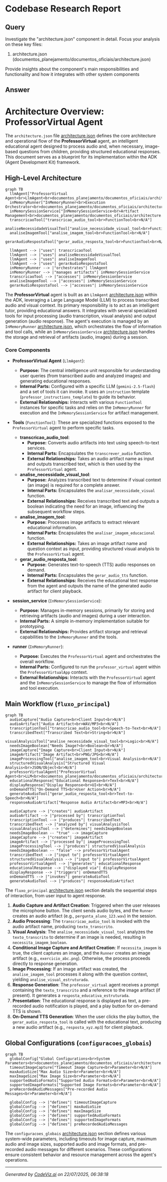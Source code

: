 # Codebase Research Report

## Query
Investigate the "architecture.json" component in detail. Focus your analysis on these key files:
1. architecture.json (documentos_planejamento/documentos_oficiais/architecture.json)

Provide insights about the component's main responsibilities and functionality and how it integrates with other system components

## Answer
# Architecture Overview: ProfessorVirtual Agent

The `architecture.json` file [architecture.json](documentos_planejamento/documentos_oficiais/architecture.json) defines the core architecture and operational flow of the **ProfessorVirtual** agent, an intelligent educational agent designed to process audio and, when necessary, image-based questions from children, providing structured educational responses. This document serves as a blueprint for its implementation within the ADK (Agent Development Kit) framework.

## High-Level Architecture

```mermaid
graph TB
  llmAgent["ProfessorVirtual Agent<br>LlmAgent<br>documentos_planejamento/documentos_oficiais/architecture.json"]
  inMemoryRunner["InMemoryRunner<br>Execution Orchestrator<br>documentos_planejamento/documentos_oficiais/architecture.json"]
  inMemorySessionService["InMemorySessionService<br>Artifact Management<br>documentos_planejamento/documentos_oficiais/architecture.json"]
  transcricaoTool["transcricao_audio_tool<br>FunctionTool<br>N/A"]
  analiseNecessidadeVisualTool["analise_necessidade_visual_tool<br>FunctionTool<br>N/A"]
  analiseImagemTool["analise_imagem_tool<br>FunctionTool<br>N/A"]
  gerarAudioRespostaTool["gerar_audio_resposta_tool<br>FunctionTool<br>N/A"]

  llmAgent --> |"uses"| transcricaoTool
  llmAgent --> |"uses"| analiseNecessidadeVisualTool
  llmAgent --> |"uses"| analiseImagemTool
  llmAgent --> |"uses"| gerarAudioRespostaTool
  inMemoryRunner --> |"orchestrates"| llmAgent
  inMemoryRunner --> |"manages artifacts"| inMemorySessionService
  transcricaoTool --> |"accesses"| inMemorySessionService
  analiseImagemTool --> |"accesses"| inMemorySessionService
  gerarAudioRespostaTool --> |"accesses"| inMemorySessionService
```


The **ProfessorVirtual** agent is built as an `LlmAgent` [architecture.json](documentos_planejamento/documentos_oficiais/architecture.json) within the ADK, leveraging a Large Language Model (LLM) to process transcribed audio and visual context. Its primary responsibility is to act as an intelligent tutor, providing educational answers. It integrates with several specialized tools for input processing (audio transcription, visual analysis) and output generation (audio response). The agent's execution is managed by an `InMemoryRunner` [architecture.json](documentos_planejamento/documentos_oficiais/architecture.json), which orchestrates the flow of information and tool calls, while an `InMemorySessionService` [architecture.json](documentos_planejamento/documentos_oficiais/architecture.json) handles the storage and retrieval of artifacts (audio, images) during a session.

### Core Components

*   **ProfessorVirtual Agent** (`LlmAgent`):
    *   **Purpose:** The central intelligence unit responsible for understanding user queries (from transcribed audio and analyzed images) and generating educational responses.
    *   **Internal Parts:** Configured with a specific LLM (`gemini-2.5-flash`) and a set of tools it can invoke. It uses an `instruction` template (`professor_instructions_template`) to guide its behavior.
    *   **External Relationships:** Interacts with various `FunctionTool` instances for specific tasks and relies on the `InMemoryRunner` for execution and the `InMemorySessionService` for artifact management.

*   **Tools** (`FunctionTool`): These are specialized functions exposed to the `ProfessorVirtual` agent to perform specific tasks.
    *   **transcricao_audio_tool**:
        *   **Purpose:** Converts audio artifacts into text using speech-to-text services.
        *   **Internal Parts:** Encapsulates the `transcrever_audio` function.
        *   **External Relationships:** Takes an audio artifact name as input and outputs transcribed text, which is then used by the `ProfessorVirtual` agent.
    *   **analise_necessidade_visual_tool**:
        *   **Purpose:** Analyzes transcribed text to determine if visual context (an image) is required for a complete answer.
        *   **Internal Parts:** Encapsulates the `analisar_necessidade_visual` function.
        *   **External Relationships:** Receives transcribed text and outputs a boolean indicating the need for an image, influencing the subsequent workflow steps.
    *   **analise_imagem_tool**:
        *   **Purpose:** Processes image artifacts to extract relevant educational information.
        *   **Internal Parts:** Encapsulates the `analisar_imagem_educacional` function.
        *   **External Relationships:** Takes an image artifact name and question context as input, providing structured visual analysis to the `ProfessorVirtual` agent.
    *   **gerar_audio_resposta_tool**:
        *   **Purpose:** Generates text-to-speech (TTS) audio responses on demand.
        *   **Internal Parts:** Encapsulates the `gerar_audio_tts` function.
        *   **External Relationships:** Receives the educational text response from the agent and outputs the name of the generated audio artifact for client playback.

*   **session_service** (`InMemorySessionService`):
    *   **Purpose:** Manages in-memory sessions, primarily for storing and retrieving artifacts (audio and images) during a user interaction.
    *   **Internal Parts:** A simple in-memory implementation suitable for prototyping.
    *   **External Relationships:** Provides artifact storage and retrieval capabilities to the `InMemoryRunner` and the tools.

*   **runner** (`InMemoryRunner`):
    *   **Purpose:** Executes the `ProfessorVirtual` agent and orchestrates the overall workflow.
    *   **Internal Parts:** Configured to run the `professor_virtual` agent within the `ProfessorVirtualApp` context.
    *   **External Relationships:** Interacts with the `ProfessorVirtual` agent and the `InMemorySessionService` to manage the flow of information and tool execution.

## Main Workflow (`fluxo_principal`)

```mermaid
graph TB
  audioCapture["Audio Capture<br>Client Input<br>N/A"]
  audioArtifact["Audio Artifact<br>WAV/MP3<br>N/A"]
  transcriptionTool["transcricao_audio_tool<br>Speech-to-Text<br>N/A"]
  transcribedText["Transcribed Text<br>String<br>N/A"]
  visualAnalysisTool["analise_necessidade_visual_tool<br>Logic<br>N/A"]
  needsImageBoolean["Needs Image?<br>Boolean<br>N/A"]
  imageCapture["Image Capture<br>Client Input<br>N/A"]
  imageArtifact["Image Artifact<br>PNG/JPG<br>N/A"]
  imageProcessingTool["analise_imagem_tool<br>Visual Analysis<br>N/A"]
  structuredVisualAnalysis["Structured Visual Analysis<br>JSON/Object<br>N/A"]
  professorVirtualAgent["ProfessorVirtual Agent<br>LLM<br>documentos_planejamento/documentos_oficiais/architecture.json"]
  educationalResponse["Educational Response<br>Text<br>N/A"]
  displayResponse["Display Response<br>UI<br>N/A"]
  onDemandTTS["On-Demand TTS<br>User Action<br>N/A"]
  generateAudioTool["gerar_audio_resposta_tool<br>Text-to-Speech<br>N/A"]
  responseAudioArtifact["Response Audio Artifact<br>MP3<br>N/A"]

  audioCapture --> |"creates"| audioArtifact
  audioArtifact --> |"processed by"| transcriptionTool
  transcriptionTool --> |"produces"| transcribedText
  transcribedText --> |"analyzed by"| visualAnalysisTool
  visualAnalysisTool --> |"determines"| needsImageBoolean
  needsImageBoolean -- "true" --> imageCapture
  imageCapture --> |"creates"| imageArtifact
  imageArtifact --> |"processed by"| imageProcessingTool
  imageProcessingTool --> |"produces"| structuredVisualAnalysis
  needsImageBoolean -- "false" --> professorVirtualAgent
  transcribedText --> |"input to"| professorVirtualAgent
  structuredVisualAnalysis --> |"input to"| professorVirtualAgent
  professorVirtualAgent --> |"generates"| educationalResponse
  educationalResponse --> |"displayed via"| displayResponse
  displayResponse --> |"triggers"| onDemandTTS
  onDemandTTS --> |"invokes"| generateAudioTool
  generateAudioTool --> |"produces"| responseAudioArtifact
```


The `fluxo_principal` [architecture.json](documentos_planejamento/documentos_oficiais/architecture.json) section details the sequential steps of interaction, from user input to agent response.

1.  **Audio Capture and Artifact Creation**: Triggered when the user releases the microphone button. The client sends audio bytes, and the `Runner` creates an audio artifact (e.g., `pergunta_aluno_123.wav`) in the session.
2.  **Audio Processing**: The `transcricao_audio_tool` is invoked with the audio artifact name, producing `texto_transcrito`.
3.  **Visual Analysis**: The `analise_necessidade_visual_tool` analyzes the `texto_transcrito` to determine if an image is needed, resulting in `necessita_imagem_boolean`.
4.  **Conditional Image Capture and Artifact Creation**: If `necessita_imagem` is true, the client captures an image, and the `Runner` creates an image artifact (e.g., `exercicio_abc.png`). Otherwise, the process proceeds directly to response generation.
5.  **Image Processing**: If an image artifact was created, the `analise_imagem_tool` processes it along with the question context, yielding `analise_visual_estruturada`.
6.  **Response Generation**: The `professor_virtual` agent receives a prompt containing the `texto_transcrito` and a reference to the image artifact (if present). It generates a `resposta_educativa_estruturada`.
7.  **Presentation**: The educational response is displayed as text, a pre-recorded audio notification is played, and a play button for on-demand TTS is shown.
8.  **On-Demand TTS Generation**: When the user clicks the play button, the `gerar_audio_resposta_tool` is called with the educational text, producing a new audio artifact (e.g., `resposta_xyz.mp3`) for client playback.

## Global Configurations (`configuracoes_globais`)

```mermaid
graph TB
  globalConfig["Global Configurations<br>System Parameters<br>documentos_planejamento/documentos_oficiais/architecture.json"]
  timeoutImageCapture["Timeout Image Capture<br>Parameter<br>N/A"]
  maxAudioSize["Max Audio Size<br>Parameter<br>N/A"]
  maxImageSize["Max Image Size<br>Parameter<br>N/A"]
  supportedAudioFormats["Supported Audio Formats<br>Parameter<br>N/A"]
  supportedImageFormats["Supported Image Formats<br>Parameter<br>N/A"]
  preRecordedAudioMessages["Pre-recorded Audio Messages<br>Parameter<br>N/A"]

  globalConfig --> |"defines"| timeoutImageCapture
  globalConfig --> |"defines"| maxAudioSize
  globalConfig --> |"defines"| maxImageSize
  globalConfig --> |"defines"| supportedAudioFormats
  globalConfig --> |"defines"| supportedImageFormats
  globalConfig --> |"defines"| preRecordedAudioMessages
```


The `configuracoes_globais` [architecture.json](documentos_planejamento/documentos_oficiais/architecture.json) section defines various system-wide parameters, including timeouts for image capture, maximum audio and image sizes, supported audio and image formats, and pre-recorded audio messages for different scenarios. These configurations ensure consistent behavior and resource management across the agent's operations.

---
*Generated by [CodeViz.ai](https://codeviz.ai) on 22/07/2025, 06:38:18*
